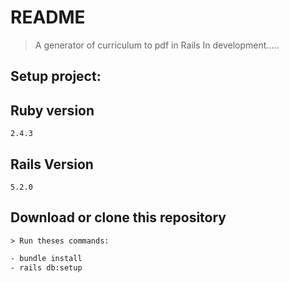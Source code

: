 # README

> A generator of curriculum to pdf in Rails
> In development.....

## Setup project:

## Ruby version
	2.4.3
## Rails Version
	5.2.0	

## Download or clone this repository
	> Run theses commands:
```sh
- bundle install
- rails db:setup
```
